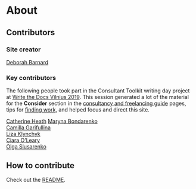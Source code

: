 # About

## Contributors

### Site creator

[Deborah Barnard](https://www.starfallprojects.co.uk/)

### Key contributors

The following people took part in the Consultant Toolkit writing day project at [Write the Docs Vilnius 2019](https://www.writethedocs.org/conf/vilnius/2019/). This session generated a lot of the material for the **Consider** section in the [consultancy and freelancing guide](consultant/introduction.md) pages, tips for [finding work](consultant/find-work.md), and helped focus and direct this site.

[Catherine Heath](http://awaywithwords.co/)
[Maryna Bondarenko](https://www.linkedin.com/in/maryna-bondarenko-57147a144/)  
[Camilla Garifullina](https://ru.linkedin.com/in/camilla-garifullina)  
[Liza Klynchyk](https://github.com/Lisztomaniaa)  
[Ciara O’Leary](https://www.linkedin.com/in/ciaraol/)  
[Olga Slusarenko](https://www.linkedin.com/in/olga-slusarenko-9340a15/)



## How to contribute

Check out the [README](https://github.com/StarfallProjects/tech-writer-toolkit).